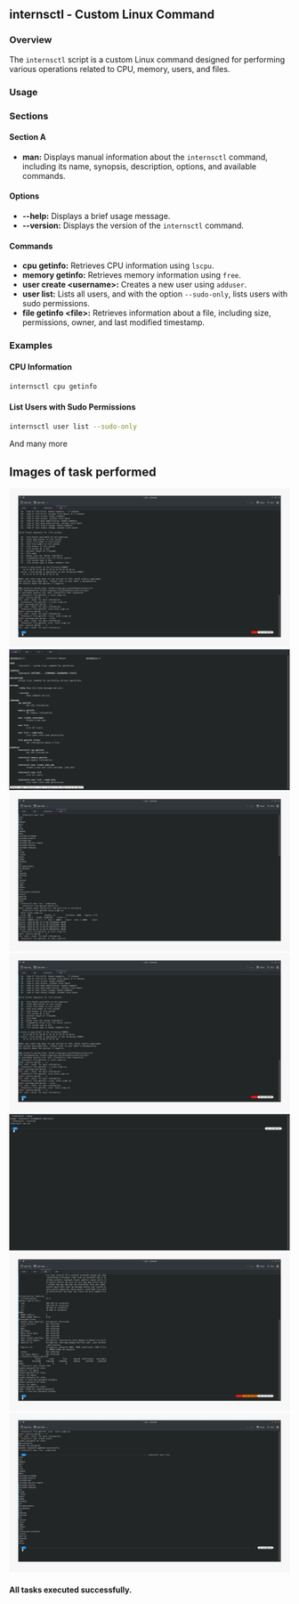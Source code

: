 ## internsctl - Custom Linux Command

### Overview
The `internsctl` script is a custom Linux command designed for performing various operations related to CPU, memory, users, and files.

### Usage


### Sections
#### Section A
- **man:** Displays manual information about the `internsctl` command, including its name, synopsis, description, options, and available commands.

#### Options
- **--help:** Displays a brief usage message.
- **--version:** Displays the version of the `internsctl` command.

#### Commands
- **cpu getinfo:** Retrieves CPU information using `lscpu`.
- **memory getinfo:** Retrieves memory information using `free`.
- **user create \<username\>:** Creates a new user using `adduser`.
- **user list:** Lists all users, and with the option `--sudo-only`, lists users with sudo permissions.
- **file getinfo \<file\>:** Retrieves information about a file, including size, permissions, owner, and last modified timestamp.

### Examples
#### CPU Information
```bash
internsctl cpu getinfo
```

#### List Users with Sudo Permissions
```bash
internsctl user list --sudo-only
```

And many more

## Images of task performed 
![](./results/img1.jpg)
![](./results/img2.jpg)
![](./results/img3.jpg)
![](./results/img4.jpg)
![](./results/img5.jpg)
![](./results/img6.jpg)
![](./results/img7.jpg)

#### All tasks executed successfully. 